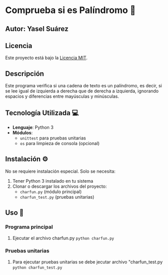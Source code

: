 # Comprueba si es Palíndromo 🔄

## Autor: Yasel Suárez

## Licencia

Este proyecto está bajo la [Licencia MIT](LICENSE).

## Descripción

Este programa verifica si una cadena de texto es un palíndromo, es decir, si se lee igual de izquierda a derecha que de derecha a izquierda, ignorando espacios y diferencias entre mayúsculas y minúsculas.

## Tecnología Utilizada 💻

- **Lenguaje**: Python 3
- **Módulos**:
  - `unittest` para pruebas unitarias
  - `os` para limpieza de consola (opcional)

## Instalación ⚙️

No se requiere instalación especial. Solo se necesita:

1. Tener Python 3 instalado en tu sistema
2. Clonar o descargar los archivos del proyecto:
   - `charfun.py` (módulo principal)
   - `charfun_test.py` (pruebas unitarias)

## Uso 🚀

### Programa principal

1. Ejecutar el archivo charfun.py 
	```python charfun.py```

### Pruebas unitarias

1. Para ejecutar pruebas unitarias se debe jecutar archivo "charfun_test.py
	```python charfun_test.py``` 
